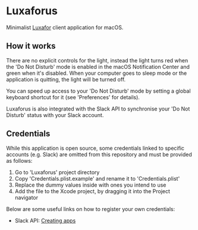 # Luxaforus

Minimalist [Luxafor](https://luxafor.com/) client application for macOS.

## How it works

There are no explicit controls for the light, instead the light turns red when the 'Do Not Disturb' mode is enabled in the macOS Notification Center and green when it's disabled. When your computer goes to sleep mode or the application is quitting, the light will be turned off.

You can speed up access to your 'Do Not Disturb' mode by setting a global keyboard shortcut for it (see 'Preferences' for details).

Luxaforus is also integrated with the Slack API to synchronise your 'Do Not Disturb' status with your Slack account.

## Credentials

While this application is open source, some credentials linked to specific accounts (e.g. Slack) are omitted from this repository and must be provided as follows:

1. Go to 'Luxaforus' project directory
2. Copy 'Credentials.plist.example' and rename it to 'Credentials.plist'
3. Replace the dummy values inside with ones you intend to use
4. Add the file to the Xcode project, by dragging it into the Project navigator

Below are some useful links on how to register your own credentials:

* Slack API: [Creating apps](https://api.slack.com/slack-apps#creating_apps)
